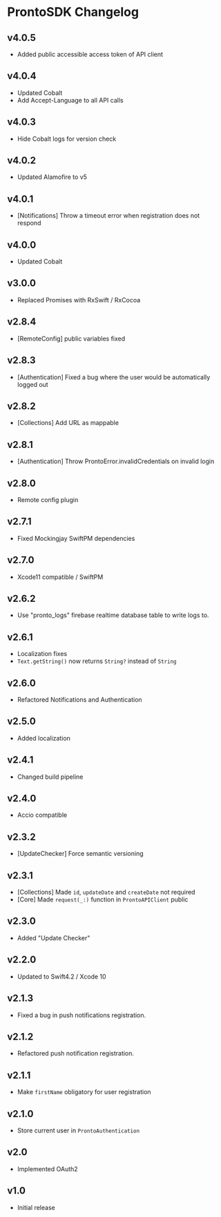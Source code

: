 # ProntoSDK Changelog

## v4.0.5
- Added public accessible access token of API client

## v4.0.4
- Updated Cobalt
- Add Accept-Language to all API calls

## v4.0.3
- Hide Cobalt logs for version check

## v4.0.2
- Updated Alamofire to v5

## v4.0.1
- [Notifications] Throw a timeout error when registration does not respond

## v4.0.0
- Updated Cobalt

## v3.0.0
- Replaced Promises with RxSwift / RxCocoa

## v2.8.4
- [RemoteConfig] public variables fixed

## v2.8.3
- [Authentication] Fixed a bug where the user would be automatically logged out

## v2.8.2
- [Collections] Add URL as mappable

## v2.8.1
- [Authentication] Throw ProntoError.invalidCredentials on invalid login

## v2.8.0
- Remote config plugin

## v2.7.1
- Fixed Mockingjay SwiftPM dependencies

## v2.7.0
- Xcode11 compatible / SwiftPM

## v2.6.2
- Use "pronto_logs" firebase realtime database table to write logs to.

## v2.6.1
- Localization fixes
- `Text.getString()` now returns `String?` instead of `String`

## v2.6.0
- Refactored Notifications and Authentication

## v2.5.0
- Added localization

## v2.4.1
- Changed build pipeline 

## v2.4.0
- Accio compatible

## v2.3.2
- [UpdateChecker] Force semantic versioning

## v2.3.1
- [Collections] Made `id`, `updateDate` and `createDate` not required
- [Core] Made `request(_:)` function in `ProntoAPIClient` public

## v2.3.0
- Added "Update Checker"

## v2.2.0
- Updated to Swift4.2 / Xcode 10

## v2.1.3
- Fixed a bug in push notifications registration.

## v2.1.2
- Refactored push notification registration. 

## v2.1.1
- Make `firstName` obligatory for user registration

## v2.1.0
- Store current user in `ProntoAuthentication`

## v2.0
- Implemented OAuth2

## v1.0
- Initial release
